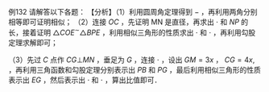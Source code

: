 例132 请解答以下各题： 【分析】（1）利用圆周角定理得到 $-$ ，再利用两角分别相等即可证明相似；
（2）连接 $O C$ ，先证明 MN 是直径，再求出 $\cdot$ 和 $N P$ 的长，接着证明 $\triangle C O E ^ { \sim } \triangle B P E$ ，利用相似三角形的性质求出 $\cdot$ 和 $\cdot$ ，再利用勾股定理求解即可；

（3）先过 $C$ 点作 $C G \bot M N$ ，垂足为 $G$ ，连接 $\cdot$ ，设出 $G M = 3 x$ ， $C G = 4 x ,$ ，再利用三角函数和勾股定理分别表示出 $P B$ 和 $P G$ ，最后利用相似三角形的性质表示出 $E G$ ，然后表示出 $\cdot$ 和 $\cdot$ ，算出比值即可．

